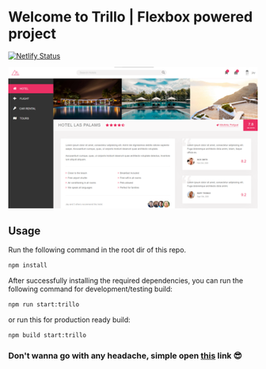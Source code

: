 # Welcome to Trillo | Flexbox powered project

[![Netlify Status](https://api.netlify.com/api/v1/badges/0c0a437f-75fd-4870-966f-72e3ed07a9ca/deploy-status)](https://app.netlify.com/sites/css-showcase-trillo/deploys)

<img src="img/trillo.png"/>

## Usage
Run the following command in the root dir of this repo.
```bash
npm install
```

After successfully installing the required dependencies, you can
run the following command for development/testing build:

```bash
npm run start:trillo
```
or run this for production ready build:
```bash
npm build start:trillo
```

### Don't wanna go with any headache, simple open [this](https://css-showcase-trillo.netlify.app/) link 😎